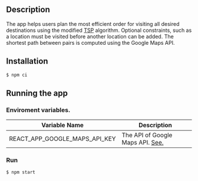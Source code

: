 ## Description

The app helps users plan the most efficient order for visiting all desired destinations using the modified [TSP](https://developers.google.com/maps/documentation/javascript/get-api-key) algorithm. Optional constraints, such as a location must be visited before another location can be added. The shortest path between pairs is computed using the Google Maps API.

## Installation

```bash
$ npm ci
```

## Running the app
### Enviroment variables.

| Variable Name           | Description                                                                                                 |
|-------------------------|-------------------------------------------------------------------------------------------------------------|
| REACT_APP_GOOGLE_MAPS_API_KEY            | The API of Google Maps API. [See.](https://developers.google.com/maps/documentation/javascript/get-api-key) |

### Run
```bash
$ npm start
```
